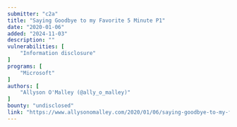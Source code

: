 ```yaml
---
submitter: "c2a"
title: "Saying Goodbye to my Favorite 5 Minute P1"
date: "2020-01-06"
added: "2024-11-03"
description: ""
vulnerabilities: [
    "Information disclosure"
]
programs: [
    "Microsoft"
]
authors: [
    "Allyson O'Malley (@ally_o_malley)"
]
bounty: "undisclosed"
link: "https://www.allysonomalley.com/2020/01/06/saying-goodbye-to-my-favorite-5-minute-p1/"
---
```




